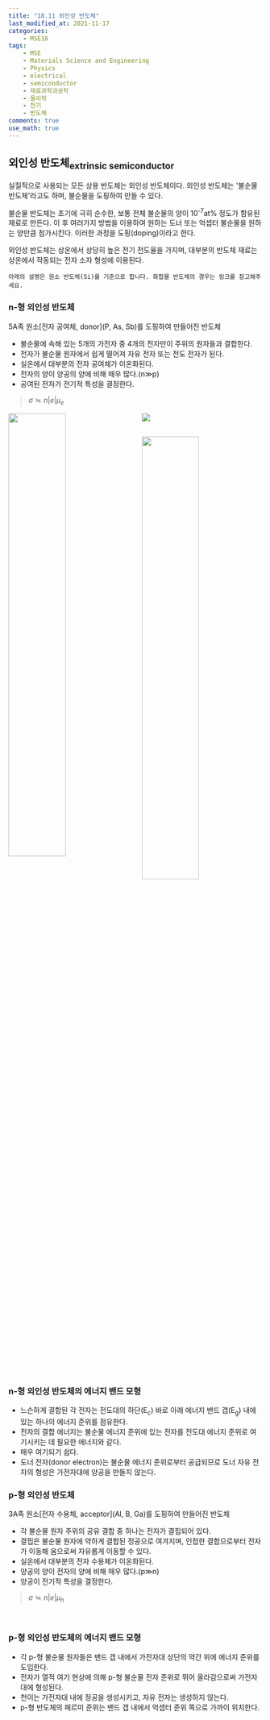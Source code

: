 ```yaml
---
title: "18.11 외인성 반도체"
last_modified_at: 2021-11-17
categories:
    - MSE18
tags:
    - MSE
    - Materials Science and Engineering
    - Physics
    - electrical
    - semiconductor
    - 재료과학과공학
    - 물리학
    - 전기
    - 반도체
comments: true
use_math: true
---
```


<h2>외인성 반도체<sub>extrinsic semiconductor</sub></h2>

실질적으로 사용되는 모든 상용 반도체는 외인성 반도체이다. 외인성 반도체는 '불순물 반도체'라고도 하며, 불순물을 도핑하여 만들 수 있다.

불순물 반도체는 초기에 극히 순수한, 보통 전체 불순물의 양이 10<sup>-7</sup>at% 정도가 함유된 재료로 만든다. 이 후 여러가지 방법을 이용하여 원하는 도너 또는 억셉터 불순물을 원하는 양만큼 첨가시킨다. 이러한 과정을 도핑(doping)이라고 한다.

외인성 반도체는 상온에서 상당히 높은 전기 전도율을 가지며, 대부분의 반도체 재료는 상온에서 작동되는 전자 소자 형성에 이용된다.

```
아래의 설명은 원소 반도체(Si)를 기준으로 합니다. 화합물 반도체의 경우는 링크를 참고해주세요.
```

<h3>n-형 외인성 반도체</h3>

5A족 원소[전자 공여체, donor](P, As, Sb)를 도핑하여 만들어진 반도체

- 불순물에 속해 있는 5개의 가전자 중 4개의 전자만이 주위의 원자들과 결합한다.
- 전자가 불순물 원자에서 쉽게 떨어져 자유 전자 또는 전도 전자가 된다.
- 실온에서 대부분의 전자 공여체가 이온화된다.
- 전자의 양이 양공의 양에 비해 매우 많다.(n≫p)
- 공여된 전자가 전기적 특성을 결정한다.

> $σ≒n \vert e \vert μ_e$

<img src="https://user-images.githubusercontent.com/79562050/143262778-831b39ec-3e15-4c84-9c75-c2ffdd542c8d.png" style="margin-bottom: 30px;">

<img src="https://user-images.githubusercontent.com/79562050/143262788-4191b598-5e9d-4816-8bfd-f23a0d88f993.png" style="width: 47.5%; float: left; margin-right: 5%; margin-bottom: 30px;">

<img src="https://user-images.githubusercontent.com/79562050/143262794-f1ded9c0-25b4-4d98-abf2-44e14c832e50.png" style="width: 47.5%; float: left; margin-bottom: 30px;">

<br/>

<h3>n-형 외인성 반도체의 에너지 밴드 모형</h3>

- 느슨하게 결합된 각 전자는 전도대의 하단(E<sub>c</sub>) 바로 아래 에너지 밴드 갭(E<sub>g</sub>) 내에 있는 하나의 에너지 준위를 점유한다.
- 전자의 결합 에너지는 불순물 에너지 준위에 있는 전자를 전도대 에너지 준위로 여기시키는 데 필요한 에너지와 같다.
- 매우 여기되기 쉽다.
- 도너 전자(donor electron)는 불순물 에너지 준위로부터 공급되므로 도너 자유 전자의 형성은 가전자대에 양공을 만들지 않는다.

<h3>p-형 외인성 반도체</h3>

3A족 원소[전자 수용체, acceptor](Al, B, Ga)를 도핑하여 만들어진 반도체

- 각 불순물 원자 주위의 공유 결합 중 하나는 전자가 결핍되어 있다.
- 결핍은 불순물 원자에 약하게 결합된 정공으로 여겨지며, 인접한 결합으로부터 전자가 이동해 옴으로써 자유롭게 이동할 수 있다.
- 실온에서 대부분의 전자 수용체가 이온화된다.
- 양공의 양이 전자의 양에 비해 매우 많다.(p≫n)
- 양공이 전기적 특성을 결정한다.

> $σ≒n \vert e \vert μ_h$

<br/>

<h3>p-형 외인성 반도체의 에너지 밴드 모형</h3>

- 각 p-형 불순물 원자들은 밴드 갭 내에서 가전자대 상단의 약간 위에 에너지 준위를 도입한다.
- 전자가 열적 여기 현상에 의해 p-형 불순물 전자 준위로 뛰어 올라감으로써 가전자대에 형성된다.
- 천이는 가전자대 내에 정공을 생성시키고, 자유 전자는 생성하지 않는다.
- p-형 반도체의 페르미 준위는 밴드 갭 내에서 억셉터 준위 쪽으로 가까이 위치한다.